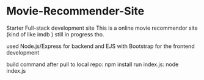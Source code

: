 # Movie-Recommender-Site
Starter Full-stack development site
This is a online movie recommendor site (kind of like imdb ) still in progress tho. 

used Node.js/Express for backend and EJS with Bootstrap for the frontend development

build command after pull to local repo: npm install
run index.js: node index.js 
